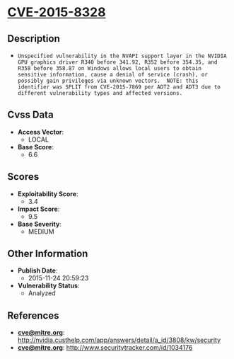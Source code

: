 
# [CVE-2015-8328](http://nvidia.custhelp.com/app/answers/detail/a_id/3808/kw/security)

## Description

- `Unspecified vulnerability in the NVAPI support layer in the NVIDIA GPU graphics driver R340 before 341.92, R352 before 354.35, and R358 before 358.87 on Windows allows local users to obtain sensitive information, cause a denial of service (crash), or possibly gain privileges via unknown vectors.  NOTE: this identifier was SPLIT from CVE-2015-7869 per ADT2 and ADT3 due to different vulnerability types and affected versions.`

## Cvss Data

- **Access Vector**:
  - LOCAL
- **Base Score**:
  - 6.6

## Scores

- **Exploitability Score**:
  - 3.4
- **Impact Score**:
  - 9.5
- **Base Severity**:
  - MEDIUM

## Other Information

- **Publish Date**:
  - 2015-11-24 20:59:23
- **Vulnerability Status**:
  - Analyzed

## References

- **cve@mitre.org**: http://nvidia.custhelp.com/app/answers/detail/a_id/3808/kw/security
- **cve@mitre.org**: http://www.securitytracker.com/id/1034176

